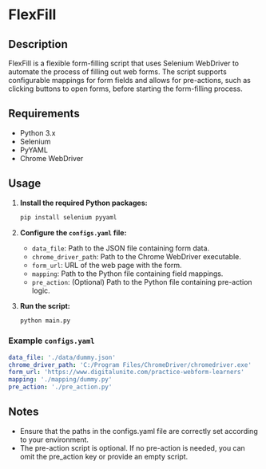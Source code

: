 # FlexFill

## Description

FlexFill is a flexible form-filling script that uses Selenium WebDriver to automate the process of filling out web forms. The script supports configurable mappings for form fields and allows for pre-actions, such as clicking buttons to open forms, before starting the form-filling process.

## Requirements

- Python 3.x
- Selenium
- PyYAML
- Chrome WebDriver

## Usage

1. **Install the required Python packages:**
    ```sh
    pip install selenium pyyaml
    ```

2. **Configure the `configs.yaml` file:**
    - `data_file`: Path to the JSON file containing form data.
    - `chrome_driver_path`: Path to the Chrome WebDriver executable.
    - `form_url`: URL of the web page with the form.
    - `mapping`: Path to the Python file containing field mappings.
    - `pre_action`: (Optional) Path to the Python file containing pre-action logic.

3. **Run the script:**
    ```sh
    python main.py
    ```

### Example `configs.yaml`

```yaml
data_file: './data/dummy.json'
chrome_driver_path: 'C:/Program Files/ChromeDriver/chromedriver.exe'
form_url: 'https://www.digitalunite.com/practice-webform-learners'
mapping: './mapping/dummy.py'
pre_action: './pre_action.py'
```

## Notes

- Ensure that the paths in the configs.yaml file are correctly set according to your environment.
- The pre-action script is optional. If no pre-action is needed, you can omit the pre_action key or provide an empty script.
